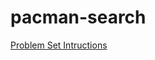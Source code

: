 # pacman-search

[Problem Set Intructions](https://inst.eecs.berkeley.edu/~cs188/fa10/projects/search/search.html)
